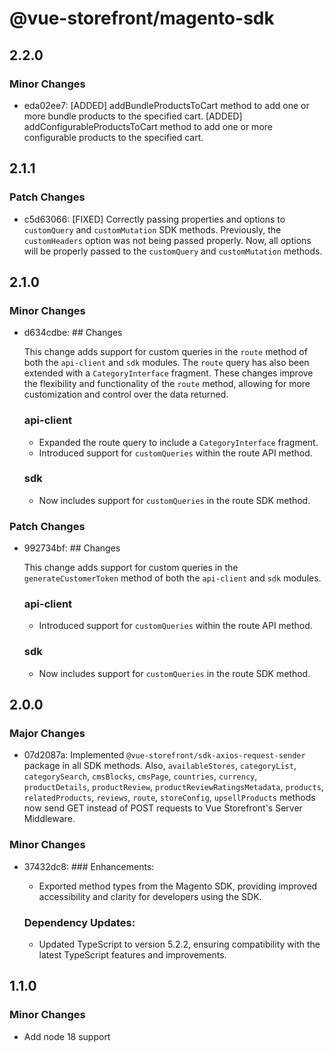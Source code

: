 # @vue-storefront/magento-sdk

## 2.2.0

### Minor Changes

- eda02ee7: [ADDED] addBundleProductsToCart method to add one or more bundle products to the specified cart.
  [ADDED] addConfigurableProductsToCart method to add one or more configurable products to the specified cart.

## 2.1.1

### Patch Changes

- c5d63066: [FIXED] Correctly passing properties and options to `customQuery` and `customMutation` SDK methods. Previously, the `customHeaders` option was not being passed properly. Now, all options will be properly passed to the `customQuery` and `customMutation` methods.

## 2.1.0

### Minor Changes

- d634cdbe: ## Changes

  This change adds support for custom queries in the `route` method of both the `api-client` and `sdk` modules. The `route` query has also been extended with a `CategoryInterface` fragment. These changes improve the flexibility and functionality of the `route` method, allowing for more customization and control over the data returned.

  ### api-client

  - Expanded the route query to include a `CategoryInterface` fragment.
  - Introduced support for `customQueries` within the route API method.

  ### sdk

  - Now includes support for `customQueries` in the route SDK method.

### Patch Changes

- 992734bf: ## Changes

  This change adds support for custom queries in the `generateCustomerToken` method of both the `api-client` and `sdk` modules.

  ### api-client

  - Introduced support for `customQueries` within the route API method.

  ### sdk

  - Now includes support for `customQueries` in the route SDK method.

## 2.0.0

### Major Changes

- 07d2087a: Implemented `@vue-storefront/sdk-axios-request-sender` package in all SDK methods. Also, `availableStores`, `categoryList`, `categorySearch`, `cmsBlocks`, `cmsPage`, `countries`, `currency`, `productDetails`, `productReview`, `productReviewRatingsMetadata`, `products`, `relatedProducts`, `reviews`, `route`, `storeConfig`, `upsellProducts` methods now send GET instead of POST requests to Vue Storefront's Server Middleware.

### Minor Changes

- 37432dc8: ### Enhancements:

  - Exported method types from the Magento SDK, providing improved accessibility and clarity for developers using the SDK.

  ### Dependency Updates:

  - Updated TypeScript to version 5.2.2, ensuring compatibility with the latest TypeScript features and improvements.

## 1.1.0

### Minor Changes

- Add node 18 support
